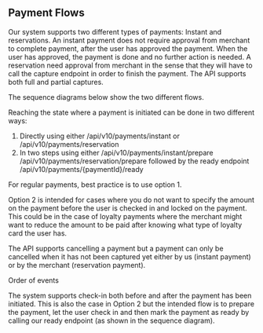 ## <a name="payment-flows"></a>Payment Flows

Our system supports two different types of payments: Instant and reservations. An instant payment does not require approval from merchant to complete payment, after the user has approved the payment. When the user has approved, the payment is done and no further action is needed. A reservation need approval from merchant in the sense that they will have to call the capture endpoint in order to finish the payment. The API supports both full and partial captures.

The sequence diagrams below show the two different flows.

Reaching the state where a payment is initiated can be done in two different ways:
1.	Directly using either /api/v10/payments/instant or /api/v10/payments/reservation
2.	In two steps using either /api/v10/payments/instant/prepare /api/v10/payments/reservation/prepare followed by the ready endpoint /api/v10/payments/{paymentId}/ready

For regular payments, best practice is to use option 1.

Option 2 is intended for cases where you do not want to specify the amount on the payment before the user is checked in and locked on the payment. This could be in the case of loyalty payments where the merchant might want to reduce the amount to be paid after knowing what type of loyalty card the user has. 

The API supports cancelling a payment but a payment can only be cancelled when it has not been captured yet either by us (instant payment) or by the merchant (reservation payment).

Order of events

The system supports check-in both before and after the payment has been initiated. This is also the case in Option 2 but the intended flow is to prepare the payment, let the user check in and then mark the payment as ready by calling our ready endpoint (as shown in the sequence diagram).
